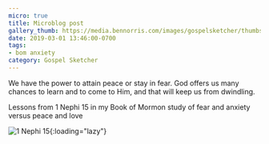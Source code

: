 ```yaml
---
micro: true
title: Microblog post
gallery_thumb: https://media.bennorris.com/images/gospelsketcher/thumbs/1-nephi-15.jpg
date: 2019-03-01 13:46:00-0700
tags:
- bom anxiety
category: Gospel Sketcher
---
```


We have the power to attain peace or stay in fear. God offers us many chances to learn and to come to Him, and that will keep us from dwindling.

Lessons from 1 Nephi 15 in my Book of Mormon study of fear and anxiety versus peace and love

![1 Nephi 15](https://media.bennorris.com/images/gospelsketcher/bom-anxiety-study/1-nephi-15.jpg){:loading="lazy"}